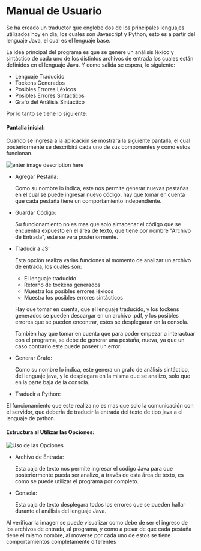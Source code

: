 
# Manual de Usuario

Se ha creado un traductor que englobe dos de los principales lenguajes utilizados hoy en dia, los cuales son Javascript y Python, esto es a partir del lenguaje Java, el cual es el lenguaje base.

La idea principal del programa es que se genere un análisis léxico y sintáctico de cada uno de los distintos archivos de entrada los cuales están definidos en el lenguaje Java. Y como salida se espera, lo siguiente:

- Lenguaje Traducido
- Tockens Generados
- Posibles Errores Léxicos
- Posibles Errores Sintácticos
- Grafo del Análisis Sintáctico

Por lo tanto se tiene lo siguiente:

#### Pantalla inicial:
Cuando se ingresa a la aplicación se mostrara la siguiente pantalla, el cual posteriormente se describirá cada uno de sus componentes y como estos funcionan.

![enter image description here](http://drive.google.com/uc?export=view&id=1dVywFX6G6ZvcbsUqH_jc2235IEf9L1wz)

- Agregar Pestaña:

	Como su nombre lo indica, este nos permite generar nuevas pestañas en el cual se puede ingresar nuevo código, hay que tomar en cuenta que cada pestaña tiene un comportamiento independiente.
- Guardar Código:

	Su funcionamiento no es mas que solo almacenar el código que se encuentra expuesto en el área de texto, que tiene por nombre "Archivo de Entrada", este se vera posteriormente.
- Traducir a JS:

	Esta opción realiza varias funciones al momento de analizar un archivo de entrada, los cuales son:
	- El lenguaje traducido
	- Retorno de tockens generados
	- Muestra los posibles errores léxicos
	- Muestra los posibles errores sintácticos

	Hay que tomar en cuenta, que el lenguaje traducido, y los tockens generados se pueden descargar en un archivo .pdf, y los posibles errores que se pueden encontrar, estos se desplegaran en la consola.  

	También hay que tomar en cuenta que para poder empezar a interactuar con el programa, se debe de generar una pestaña, nueva, ya que un caso contrario este puede poseer un error.

- Generar Grafo:

	Como su nombre lo indica, este genera un grafo de análisis sintáctico, del lenguaje java, y lo desplegara en la misma que se analizo, solo que en la parte baja de la consola.

- Traducir a Python: 

El funcionamiento que este realiza no es mas que solo la comunicación con el servidor, que debería de traducir la entrada del texto de tipo java a el lenguaje de python.

#### Estructura al Utilizar las Opciones:

![Uso de las Opciones](http://drive.google.com/uc?export=view&id=1nPM3fd8RuUebfTu-2rtNrGW8Yoamf3PC)

- Archivo de Entrada:

	Esta caja de texto nos permite ingresar el código Java para que posteriormente pueda ser analizo, a través de esta área de texto, es como se puede utilizar el programa por completo.
- Consola:

	Esta caja de texto desplegara todos los errores que se pueden hallar durante el análisis del lenguaje Java.

Al verificar la imagen se puede visualizar como debe de ser el ingreso de los archivos de entrada, al programa, y como a pesar de que cada pestaña tiene el mismo nombre, al moverse por cada uno de estos se tiene comportamientos completamente diferentes
